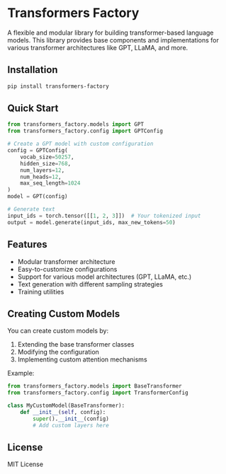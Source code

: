 # Transformers Factory

A flexible and modular library for building transformer-based language models. This library provides base components and implementations for various transformer architectures like GPT, LLaMA, and more.

## Installation

```bash
pip install transformers-factory
```

## Quick Start

```python
from transformers_factory.models import GPT
from transformers_factory.config import GPTConfig

# Create a GPT model with custom configuration
config = GPTConfig(
    vocab_size=50257,
    hidden_size=768,
    num_layers=12,
    num_heads=12,
    max_seq_length=1024
)
model = GPT(config)

# Generate text
input_ids = torch.tensor([[1, 2, 3]])  # Your tokenized input
output = model.generate(input_ids, max_new_tokens=50)
```

## Features

- Modular transformer architecture
- Easy-to-customize configurations
- Support for various model architectures (GPT, LLaMA, etc.)
- Text generation with different sampling strategies
- Training utilities

## Creating Custom Models

You can create custom models by:
1. Extending the base transformer classes
2. Modifying the configuration
3. Implementing custom attention mechanisms

Example:
```python
from transformers_factory.models import BaseTransformer
from transformers_factory.config import TransformerConfig

class MyCustomModel(BaseTransformer):
    def __init__(self, config):
        super().__init__(config)
        # Add custom layers here
```

## License

MIT License
